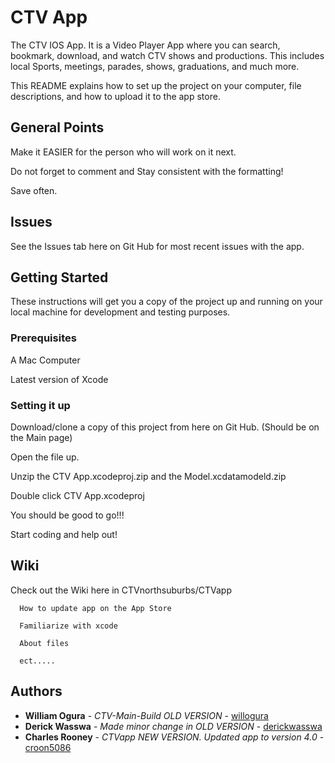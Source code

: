 # CTV App

  The CTV IOS App. It is a Video Player App where you can search, bookmark, download, and watch CTV shows and productions. This includes local Sports, meetings, parades, shows, graduations, and much more.
  
  This README explains how to set up the project on your computer, file descriptions, and how to upload it to the app store.
## General Points
  Make it EASIER for the person who will work on it next.
  
  Do not forget to comment and Stay consistent with the formatting!
  
  Save often.
## Issues
  See the Issues tab here on Git Hub for most recent issues with the app.
  
## Getting Started

  These instructions will get you a copy of the project up and running on your local machine for development and testing purposes.

### Prerequisites

A Mac Computer

Latest version of Xcode

### Setting it up
Download/clone a copy of this project from here on Git Hub. (Should be on the Main page)

Open the file up.

Unzip the CTV App.xcodeproj.zip and the Model.xcdatamodeld.zip

Double click CTV App.xcodeproj

You should be good to go!!!

Start coding and help out!


## Wiki

Check out the Wiki here in CTVnorthsuburbs/CTVapp

      How to update app on the App Store
  
      Familiarize with xcode
      
      About files
  
      ect.....

## Authors

* **William Ogura** - *CTV-Main-Build OLD VERSION* - [willogura](https://github.com/willogura)
* **Derick Wasswa** - *Made minor change in OLD VERSION* - [derickwasswa](https://github.com/willogura)
* **Charles Rooney** - *CTVapp NEW VERSION. Updated app to version 4.0* - [croon5086](https://github.com/croon5086)

